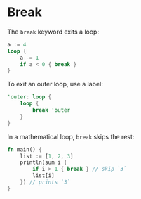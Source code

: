 # Break

The `break` keyword exits a loop:

```rust
a := 4
loop {
    a -= 1
    if a < 0 { break }
}
```

To exit an outer loop, use a label:

```rust
'outer: loop {
    loop {
        break 'outer
    }
}
```

In a mathematical loop, `break` skips the rest:

```rust
fn main() {
    list := [1, 2, 3]
    println(sum i {
        if i > 1 { break } // skip `3`
        list[i]
    }) // prints `3`
}
```
